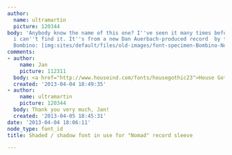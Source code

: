 ```yaml
---
author:
  name: ultramartin
  picture: 120344
body: 'Anybody know the name of this one? I''ve seen it many times before, but now
  i can''t find it. It''s from a new Dan Auerbach-produced record  by the Tuareg guitarist/songwriter
  Bombino: [img:sites/default/files/old-images/font-specimen-Bombino-Nomad_4587.jpg]'
comments:
- author:
    name: Jan
    picture: 112311
  body: <a href="http://www.houseind.com/fonts/housegothic23">House Gothic</a>.
  created: '2013-04-04 18:49:35'
- author:
    name: ultramartin
    picture: 120344
  body: Thank you very much, Jan!
  created: '2013-04-05 18:45:31'
date: '2013-04-04 18:06:11'
node_type: font_id
title: Shaded / shadow font in use for "Nomad" record sleeve

---
```


